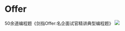 # Offer
50余道编程题《剑指Offer:名企面试官精讲典型编程题》
![](http://7xrn7f.com1.z0.glb.clouddn.com/16-6-16/11469383.jpg)
